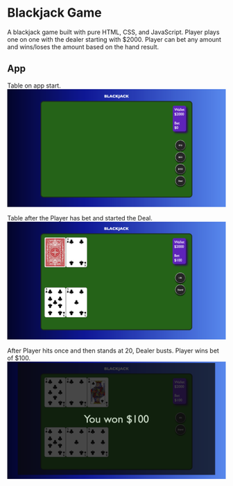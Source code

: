 # Blackjack Game

A blackjack game built with pure HTML, CSS, and JavaScript. Player plays one on one with the dealer starting with $2000. Player can bet any amount and wins/loses the amount based on the hand result.

## App

Table on app start.
![Table Start](/images/blackjack-home.png)

Table after the Player has bet and started the Deal.
![Table Post-Deal](/images/blackjack-deal.png)

After Player hits once and then stands at 20, Dealer busts. Player wins bet of $100.
![Table Result](/images/blackjack-result.png)
